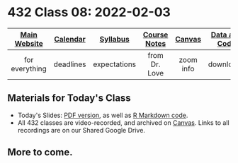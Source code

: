 # 432 Class 08: 2022-02-03

[Main Website](https://thomaselove.github.io/432/) | [Calendar](https://thomaselove.github.io/432/calendar.html) | [Syllabus](https://thomaselove.github.io/432-2022-syllabus/) | [Course Notes](https://thomaselove.github.io/432-notes/) | [Canvas](https://canvas.case.edu) | [Data and Code](https://github.com/THOMASELOVE/432-data) | [Sources](https://github.com/THOMASELOVE/432-2022/tree/main/references) | [Contact Us](https://thomaselove.github.io/432/contact.html)
:-----------: | :--------------: | :----------: | :---------: | :-------------: | :-----------: | :------------: | :-------------:
for everything | deadlines | expectations | from Dr. Love | zoom info | downloads | read/watch | need help?

## Materials for Today's Class

- Today's Slides: [PDF version](https://github.com/THOMASELOVE/432-2022/blob/main/classes/class08/432_2022_slides08.pdf), as well as [R Markdown code](https://github.com/THOMASELOVE/432-2022/blob/main/classes/class08/432_2022_slides08.Rmd). 
- All 432 classes are video-recorded, and archived on [Canvas](https://canvas.case.edu). Links to all recordings are on our Shared Google Drive.

## More to come.
